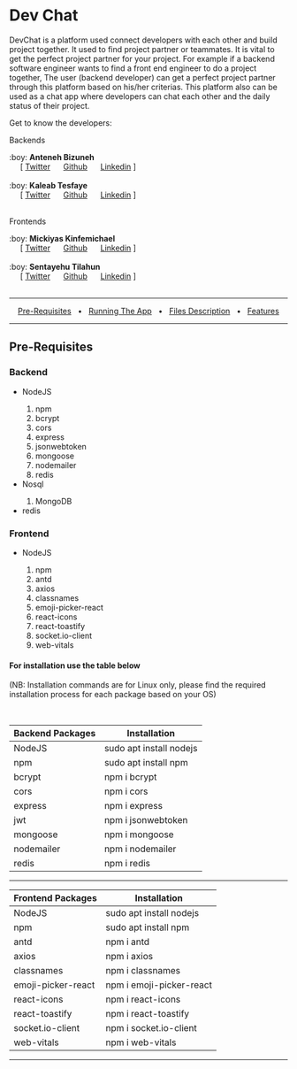 <h1>Dev Chat</h1>
<p>DevChat is a platform used  connect developers with each other and build project together. It used to find project partner or teammates. It is vital to get the perfect project partner for your project. For example if a backend software engineer wants to find a front end engineer to do a project together, The user (backend developer) can get a perfect project partner through this platform based on his/her criterias. This platform also can be used as a chat app where developers can chat each other and the daily status of their project.</p>

<p> Get to know the developers:<p>

<p>Backends</p>
:boy: <b>Anteneh Bizuneh</b> <br>
  &nbsp;&nbsp;&nbsp;&nbsp;&nbsp;[ <a href="https://twitter.com/">Twitter</a>
  &nbsp;&nbsp;&nbsp;&nbsp;&nbsp;<a href="https://github.com/">Github</a>
  &nbsp;&nbsp;&nbsp;&nbsp;&nbsp;<a href="https://linkedin.com">Linkedin</a> ]<br><br>
:boy: <b>Kaleab Tesfaye</b> <br>
  &nbsp;&nbsp;&nbsp;&nbsp;&nbsp;[ <a href="https://twitter.com/samdre60">Twitter</a>
  &nbsp;&nbsp;&nbsp;&nbsp;&nbsp;<a href="https://github.com/kalom60">Github</a>
  &nbsp;&nbsp;&nbsp;&nbsp;&nbsp;<a href="https://linkedin.com/in/kaleab-tesfaye-3b0546201">Linkedin</a> ]<br><br>

<p>Frontends</p>
:boy: <b>Mickiyas Kinfemichael</b> <br>
  &nbsp;&nbsp;&nbsp;&nbsp;&nbsp;[ <a href="https://twitter.com/">Twitter</a>
  &nbsp;&nbsp;&nbsp;&nbsp;&nbsp;<a href="https://github.com/">Github</a>
  &nbsp;&nbsp;&nbsp;&nbsp;&nbsp;<a href="https://linkedin.com/">Linkedin</a> ]<br><br>
:boy: <b>Sentayehu Tilahun</b> <br>
  &nbsp;&nbsp;&nbsp;&nbsp;&nbsp;[ <a href="https://twitter.com/">Twitter</a>
  &nbsp;&nbsp;&nbsp;&nbsp;&nbsp;<a href="https://github.com/">Github</a>
  &nbsp;&nbsp;&nbsp;&nbsp;&nbsp;<a href="https://linkedin.com/">Linkedin</a> ]<br><br>

---

<div align="center">

[Pre-Requisites](#pre-requisite)&nbsp;&nbsp;&nbsp;•&nbsp;&nbsp;&nbsp;[Running The App](#running-app)&nbsp;&nbsp;&nbsp;•&nbsp;&nbsp;&nbsp;[Files Description](#table-content)&nbsp;&nbsp;&nbsp;•&nbsp;&nbsp;&nbsp;[Features](#features)

</div>

---

<h2 id="pre-requisite">Pre-Requisites</h2>
<h3>Backend</h3>
<ul>
  <li>NodeJS</li>
  <ol>
   <li>npm</li>
   <li>bcrypt</li>
   <li>cors</li>
   <li>express</li>
   <li>jsonwebtoken</li>
   <li>mongoose</li>
   <li>nodemailer</li>
   <li>redis</li>
  </ol>
  <li>Nosql</li>
  <ol>
   <li>MongoDB</li>
  </ol>
  <li>redis</li>
</ul>

<h3>Frontend</h3>
<ul>
  <li>NodeJS</li>
  <ol>
   <li>npm</li>
   <li>antd</li>
   <li>axios</li>
   <li>classnames</li>
   <li>emoji-picker-react</li>
   <li>react-icons</li>
   <li>react-toastify</li>
   <li>socket.io-client</li>
   <li>web-vitals</li>
  </ol>
</ul>

<h4>For installation use the table below</h4>
<p>(NB: Installation commands are for Linux only, please find the required installation process for each package based on your OS)</p><br>

| Backend Packages   | Installation            |
| ---------- | ----------------------- |
| NodeJS     | sudo apt install nodejs |
| npm        | sudo apt install npm    |
| bcrypt     | npm i bcrypt            |
| cors       | npm i cors              |
| express    | npm i express           |
| jwt        | npm i jsonwebtoken      |
| mongoose   | npm i mongoose          |
| nodemailer | npm i nodemailer        |
| redis      | npm i redis             |

---

| Frontend Packages   | Installation            |
| ---------- | ----------------------- |
| NodeJS     | sudo apt install nodejs |
| npm        | sudo apt install npm    |
| antd       | npm i antd              |
| axios      | npm i axios             |
| classnames | npm i classnames        |
| emoji-picker-react   | npm i emoji-picker-react  |
| react-icons          | npm i react-icons         |
| react-toastify       | npm i react-toastify      |
| socket.io-client     | npm i socket.io-client    |
| web-vitals           | npm i web-vitals          |

---

